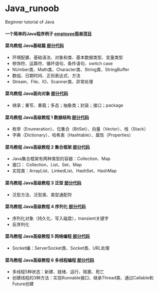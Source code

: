 # Java_runoob
Beginner tutorial of Java

#### 一个简单的Java程序例子 [employee简单项目](https://github.com/malele4th/Java_runoob/tree/master/employee)

#### 菜鸟教程 Java基础篇 [部分代码](https://github.com/malele4th/Java_runoob/tree/master/basiccode)

* 环境配置、基础语法、对象和类、基本数据类型、变量类型
* 修饰符、运算符、循环语句、条件语句、switch case
* NUmber类、Math类、Character类、String类、StringBuffer
* 数组、日期时间、正则表达式、方法
* Stream、File、IO、Scanner类、异常处理

#### 菜鸟教程 Java面向对象 [部分代码](https://github.com/malele4th/Java_runoob/tree/master/classobject)
* 继承；重写、重载；多态；抽象类；封装；接口；package

#### 菜鸟教程 Java高级教程 1 数据结构 [部分代码](https://github.com/malele4th/Java_runoob/tree/master/datastructure)
* 枚举（Enumeration）、位集合（BitSet）、向量（Vector）、栈（Stack）
* 字典（Dictionary）、哈希表（Hashtable）、属性（Properties）

#### 菜鸟教程 Java高级教程 2 集合框架 [部分代码](https://github.com/malele4th/Java_runoob/tree/master/collection) 
* Java集合框架有两种类型的容器：Collection、Map
* 接口： Collection、List、Set、Map
* 实现类：ArrayList、LinkedList、HashSet、HashMap

#### 菜鸟教程 Java高级教程 3 泛型 [部分代码](https://github.com/malele4th/Java_runoob/tree/master/generics) 
* 泛型方法、泛型类、类型通配符

#### 菜鸟教程 Java高级教程 4 序列化 [部分代码](https://github.com/malele4th/Java_runoob/tree/master/serialize) 
* 序列化对象（持久化、写入磁盘），transient关键字
* 反序列化

#### 菜鸟教程 Java高级教程 5 网络编程 [部分代码](https://github.com/malele4th/Java_runoob/tree/master/internet) 
* Socket编：ServerSocket类、Socket类、URL处理

#### 菜鸟教程 Java高级教程 6 多线程编程 [部分代码](https://github.com/malele4th/Java_runoob/tree/master/thread) 
* 多线程5种状态：新建、就绪、运行、阻塞、死亡
* 创建线程的3种方法：实现Runnable接口、继承Thread类、通过Callable和Future创建
